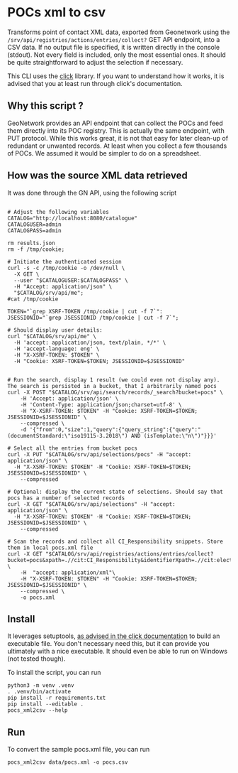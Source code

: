 # POCs xml to csv

Transforms point of contact XML data, exported from Geonetwork using the `/srv/api/registries/actions/entries/collect?` GET API endpoint, into a CSV data. If no output file is specified, it is written directly in the console (stdout).
Not every field is included, only the most essential ones. It should be quite straightforward to adjust the selection if necessary.

This CLI uses the [click](https://click.palletsprojects.com) library. If you want to understand how it works, it is advised that you at least run through click's documentation.

## Why this script ?
GeoNetwork provides an API endpoint that can collect the POCs and feed them directly into its POC registry. This is actually the same endpoint, with PUT protocol. 
While this works great, it is not that easy for later clean-up of redundant or unwanted records. At least when you collect a few thousands of POCs. We assumed it would be simpler to do on a spreadsheet.

## How was the source XML data retrieved
It was done through the GN API, using the following script
```shell

# Adjust the following variables
CATALOG="http://localhost:8080/catalogue"
CATALOGUSER=admin
CATALOGPASS=admin

rm results.json
rm -f /tmp/cookie;

# Initiate the authenticated session
curl -s -c /tmp/cookie -o /dev/null \
  -X GET \
  --user "$CATALOGUSER:$CATALOGPASS" \
  -H "Accept: application/json" \
  "$CATALOG/srv/api/me";
#cat /tmp/cookie

TOKEN="`grep XSRF-TOKEN /tmp/cookie | cut -f 7`":
JSESSIONID="`grep JSESSIONID /tmp/cookie | cut -f 7`";

# Should display user details:
curl "$CATALOG/srv/api/me" \
  -H 'accept: application/json, text/plain, */*' \
  -H 'accept-language: eng' \
  -H "X-XSRF-TOKEN: $TOKEN" \
  -H "Cookie: XSRF-TOKEN=$TOKEN; JSESSIONID=$JSESSIONID"


# Run the search, display 1 result (we could even not display any). The search is persisted in a bucket, that I arbitrarily named pocs
curl -X POST "$CATALOG/srv/api/search/records/_search?bucket=pocs" \
    -H 'Accept: application/json' \
    -H 'Content-Type: application/json;charset=utf-8' \
    -H "X-XSRF-TOKEN: $TOKEN" -H "Cookie: XSRF-TOKEN=$TOKEN; JSESSIONID=$JSESSIONID" \
    --compressed \
    -d '{"from":0,"size":1,"query":{"query_string":{"query":"(documentStandard:\"iso19115-3.2018\") AND (isTemplate:\"n\")"}}}'

# Select all the entries from bucket pocs
curl -X PUT "$CATALOG/srv/api/selections/pocs" -H "accept: application/json" \
  -H "X-XSRF-TOKEN: $TOKEN" -H "Cookie: XSRF-TOKEN=$TOKEN; JSESSIONID=$JSESSIONID" \
    --compressed
    
# Optional: display the current state of selections. Should say that pocs has a number of selected records
curl -X GET "$CATALOG/srv/api/selections" -H "accept: application/json" \
  -H "X-XSRF-TOKEN: $TOKEN" -H "Cookie: XSRF-TOKEN=$TOKEN; JSESSIONID=$JSESSIONID" \
    --compressed
    
# Scan the records and collect all CI_Responsibility snippets. Store them in local pocs.xml file
curl -X GET "$CATALOG/srv/api/registries/actions/entries/collect?bucket=pocs&xpath=.//cit:CI_Responsibility&identifierXpath=.//cit:electronicMailAddress/*/text()" \
    -H  "accept: application/xml"\
    -H "X-XSRF-TOKEN: $TOKEN" -H "Cookie: XSRF-TOKEN=$TOKEN; JSESSIONID=$JSESSIONID" \
    --compressed \
    -o pocs.xml
```


## Install
It leverages setuptools, [as advised in the click documentation](https://click.palletsprojects.com/en/8.0.x/quickstart/#switching-to-setuptools) to build an executable file. You don't necessary need this, but it can provide you ultimately with a nice executable. It should even be able to run on Windows (not tested though).

To install the script, you can run 
```shell
python3 -m venv .venv
. .venv/bin/activate
pip install -r requirements.txt
pip install --editable .
pocs_xml2csv --help
```

## Run
To convert the sample pocs.xml file, you can run 
```shell
pocs_xml2csv data/pocs.xml -o pocs.csv
```